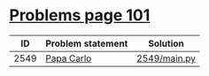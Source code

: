 # [Problems page 101](https://www.e-olymp.com/en/problems?page=101)


| ID   | Problem statement                                      | Solution                     |
|------|--------------------------------------------------------|------------------------------|
| 2549 | [Papa Carlo](https://www.e-olymp.com/en/problems/2549) | [2549/main.py](2549/main.py) |

